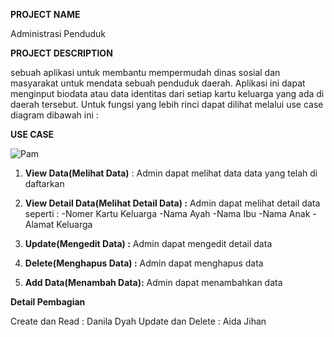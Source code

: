 **PROJECT NAME**

Administrasi Penduduk

**PROJECT DESCRIPTION**

sebuah aplikasi untuk membantu mempermudah dinas sosial dan masyarakat untuk mendata sebuah penduduk daerah.
Aplikasi ini dapat menginput biodata atau data identitas dari setiap kartu keluarga yang ada di daerah tersebut.
Untuk fungsi yang lebih rinci dapat dilihat melalui use case diagram dibawah ini : 

**USE CASE**

![Pam](https://github.com/daniladyah/administrasipenduduk/assets/114916300/37bc0e22-99b3-4026-9ae1-e95986ad56e8)

1. **View Data(Melihat Data)** : Admin dapat melihat data data yang telah di daftarkan

2. **View Detail Data(Melihat Detail Data) :** Admin dapat melihat detail data seperti :
-Nomer Kartu Keluarga
-Nama Ayah
-Nama Ibu
-Nama Anak
-Alamat Keluarga

3. **Update(Mengedit Data)  :** Admin dapat mengedit detail data 

4. **Delete(Menghapus Data) :**  Admin dapat menghapus data
  
5. **Add Data(Menambah Data):** Admin dapat menambahkan data 

**Detail Pembagian**

Create dan Read   : Danila Dyah 
Update dan Delete : Aida Jihan 
